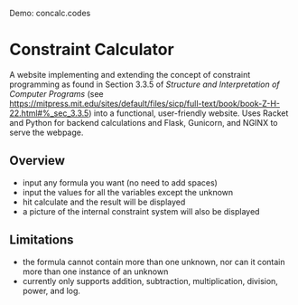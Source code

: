 Demo: concalc.codes

# Constraint Calculator
A website implementing and extending the concept of constraint programming as found in Section 3.3.5 of _Structure and Interpretation of Computer Programs_ (see https://mitpress.mit.edu/sites/default/files/sicp/full-text/book/book-Z-H-22.html#%_sec_3.3.5) into a functional, user-friendly website. Uses Racket and Python for backend calculations and Flask, Gunicorn, and NGINX to serve the webpage.

## Overview
- input any formula you want (no need to add spaces)
- input the values for all the variables except the unknown
- hit calculate and the result will be displayed
- a picture of the internal constraint system will also be displayed

## Limitations
- the formula cannot contain more than one unknown, nor can it contain more than one instance of an unknown
- currently only supports addition, subtraction, multiplication, division, power, and log.

